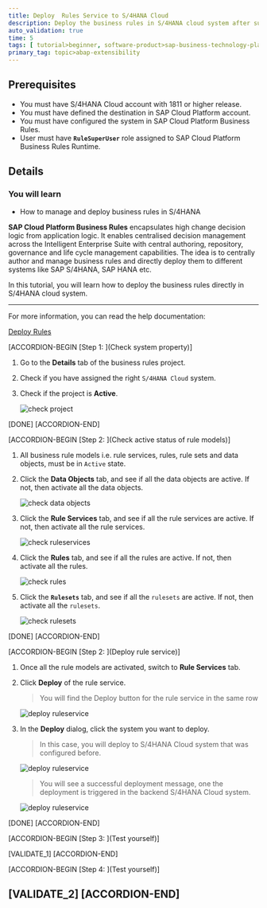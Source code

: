```yaml
---
title: Deploy  Rules Service to S/4HANA Cloud
description: Deploy the business rules in S/4HANA cloud system after successfully activating all business rules models.
auto_validation: true
time: 5
tags: [ tutorial>beginner, software-product>sap-business-technology-platform, topic>abap-extensibility, software-product>sap-s-4hana-cloud]
primary_tag: topic>abap-extensibility
---
```


## Prerequisites
  - You must have S/4HANA Cloud account with 1811 or higher release.
  - You must have defined the destination in SAP Cloud Platform account.
  - You must have configured the system in SAP Cloud Platform Business Rules.
  - User must have **`RuleSuperUser`** role assigned to SAP Cloud Platform Business Rules Runtime.

## Details
### You will learn
  - How to manage and deploy business rules in S/4HANA

**SAP Cloud Platform Business Rules** encapsulates high change decision logic from application logic. It enables centralised decision management across the Intelligent Enterprise Suite with central authoring, repository, governance and life cycle management capabilities. The idea is to centrally author and manage business rules and directly deploy them to different systems like SAP S/4HANA, SAP HANA etc.

In this tutorial, you will learn how to deploy the business rules directly in S/4HANA cloud system.

---
For more information, you can read the help documentation:

[Deploy Rules](https://help.sap.com/viewer/9d7cfeaba766433eaea8a29fdb8a688c/Cloud/en-US/0d449b981aad4e19b978d59acaf3f3af.html)

[ACCORDION-BEGIN [Step 1: ](Check system property)]

1. Go to the **Details** tab of the business rules project.

2. Check if you have assigned the right `S/4HANA Cloud` system.

3. Check if the project is **Active**.

    ![check project](checkproject.png)

[DONE]
[ACCORDION-END]

[ACCORDION-BEGIN [Step 2: ](Check active status of rule models)]

1. All business rule models i.e. rule services, rules, rule sets and data objects, must be in `Active` state.

2. Click the **Data Objects** tab, and see if all the data objects are active. If not, then activate all the data objects.

    ![check data objects](checkdataobjects.png)

3. Click the **Rule Services** tab, and see if all the rule services are active. If not, then activate all the rule services.

    ![check ruleservices](checkruleservices.png)

4. Click the **Rules** tab, and see if all the rules are active. If not, then activate all the rules.

    ![check rules](checkrules.png)

5. Click the **`Rulesets`** tab, and see if all the `rulesets` are active. If not, then activate all the `rulesets`.

    ![check rulesets](checkrulesets.png)    

[DONE]
[ACCORDION-END]

[ACCORDION-BEGIN [Step 2: ](Deploy rule service)]

1. Once all the rule models are activated, switch to **Rule Services** tab.

2. Click **Deploy** of the rule service.

    > You will find the Deploy button for the rule service in the same row

    ![deploy ruleservice](deployrule1.png)

3. In the **Deploy** dialog, click the system you want to deploy.

    > In this case, you will deploy to S/4HANA Cloud system that was configured before.

    ![deploy ruleservice](deployrule2.png)

    > You will see a successful deployment message, one the deployment is triggered in the backend S/4HANA Cloud system.

    ![deploy ruleservice](deployrule3.png)

[DONE]
[ACCORDION-END]

[ACCORDION-BEGIN [Step 3: ](Test yourself)]

[VALIDATE_1]
[ACCORDION-END]

[ACCORDION-BEGIN [Step 4: ](Test yourself)]

[VALIDATE_2]
[ACCORDION-END]
---
